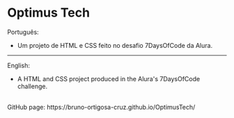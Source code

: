 # Optimus Tech

Português:<br>
- Um projeto de HTML e CSS feito no desafio 7DaysOfCode da Alura.

-------

English:
- A HTML and CSS project produced in the Alura's 7DaysOfCode challenge.
<br>
GitHub page: https://bruno-ortigosa-cruz.github.io/OptimusTech/
